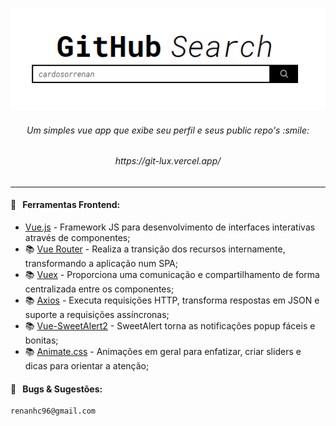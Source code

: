 <p align="center">
  <img src="https://github.com/cardosorrenan/git-lux/blob/master/app.png">
</p>
<h6 align="center">
  Um simples vue app que exibe seu perfil e seus public repo's :smile:
</h6>
<h6 align="center">
  https://git-lux.vercel.app/
</h6>

---

#### :wrench: &nbsp; Ferramentas Frontend:
   * [Vue.js](https://github.com/vuejs/vue) - Framework JS para desenvolvimento de interfaces interativas através de componentes;
   * :books: [Vue Router](https://github.com/vuejs/vue-router) - Realiza a transição dos recursos internamente, transformando a aplicação num SPA;
   * :books: [Vuex](https://github.com/vuejs/vuex) - Proporciona uma comunicação e compartilhamento de forma centralizada entre os componentes;
   * :books: [Axios](https://github.com/axios/axios) - Executa requisições HTTP, transforma respostas em JSON e suporte a requisições assíncronas;
   * :books: [Vue-SweetAlert2](https://github.com/avil13/vue-sweetalert2) - SweetAlert torna as notificações popup fáceis e bonitas;
   * :books: [Animate.css](https://animate.style/) - Animações em geral para enfatizar, criar sliders e dicas para orientar a atenção;
    
#### :memo: &nbsp; Bugs & Sugestões:

```
renanhc96@gmail.com
```
